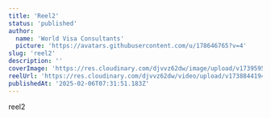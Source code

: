 ```yaml
---
title: 'Reel2'
status: 'published'
author:
  name: 'World Visa Consultants'
  picture: 'https://avatars.githubusercontent.com/u/178646765?v=4'
slug: 'reel2'
description: ''
coverImage: 'https://res.cloudinary.com/djvvz62dw/image/upload/v1739595723/greywall/reels/ReelCoverImage/ezgif-frame-001_2_s7rxcu.jpg'
reelUrl: 'https://res.cloudinary.com/djvvz62dw/video/upload/v1738844194/greywall/reels/Video-44_clmo9k.mp4'
publishedAt: '2025-02-06T07:31:51.183Z'
---
```


reel2